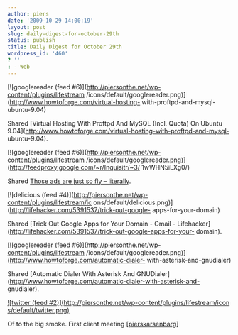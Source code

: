 ```yaml
---
author: piers
date: '2009-10-29 14:00:19'
layout: post
slug: daily-digest-for-october-29th
status: publish
title: Daily Digest for October 29th
wordpress_id: '460'
? ''
: - Web
---
```


[![googlereader (feed #6)](http://piersonthe.net/wp-content/plugins/lifestream
/icons/default/googlereader.png)](http://www.howtoforge.com/virtual-hosting-
with-proftpd-and-mysql-ubuntu-9.04)

Shared [Virtual Hosting With Proftpd And MySQL (Incl. Quota) On Ubuntu
9.04](http://www.howtoforge.com/virtual-hosting-with-proftpd-and-mysql-
ubuntu-9.04).

[![googlereader (feed #6)](http://piersonthe.net/wp-content/plugins/lifestream
/icons/default/googlereader.png)](http://feedproxy.google.com/~r/Inquisitr/~3/
1wWHN5iLXg0/)

Shared [Those ads are just so fly –
literally](http://feedproxy.google.com/~r/Inquisitr/~3/1wWHN5iLXg0/).

[![delicious (feed #4)](http://piersonthe.net/wp-content/plugins/lifestream/ic
ons/default/delicious.png)](http://lifehacker.com/5391537/trick-out-google-
apps-for-your-domain)

Shared [Trick Out Google Apps for Your Domain - Gmail -
Lifehacker](http://lifehacker.com/5391537/trick-out-google-apps-for-your-
domain).

[![googlereader (feed #6)](http://piersonthe.net/wp-content/plugins/lifestream
/icons/default/googlereader.png)](http://www.howtoforge.com/automatic-dialer-
with-asterisk-and-gnudialer)

Shared [Automatic Dialer With Asterisk And
GNUDialer](http://www.howtoforge.com/automatic-dialer-with-asterisk-and-
gnudialer).

[![twitter (feed #2)](http://piersonthe.net/wp-content/plugins/lifestream/icon
s/default/twitter.png)](http://twitter.com/pierskarsenbarg/statuses/5256166812
)

Of to the big smoke. First client meeting
[[pierskarsenbarg](http://twitter.com/pierskarsenbarg/statuses/5256166812)]

